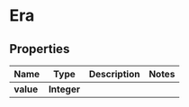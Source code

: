 

# Era


## Properties

| Name | Type | Description | Notes |
|------------ | ------------- | ------------- | -------------|
|**value** | **Integer** |  |  |



